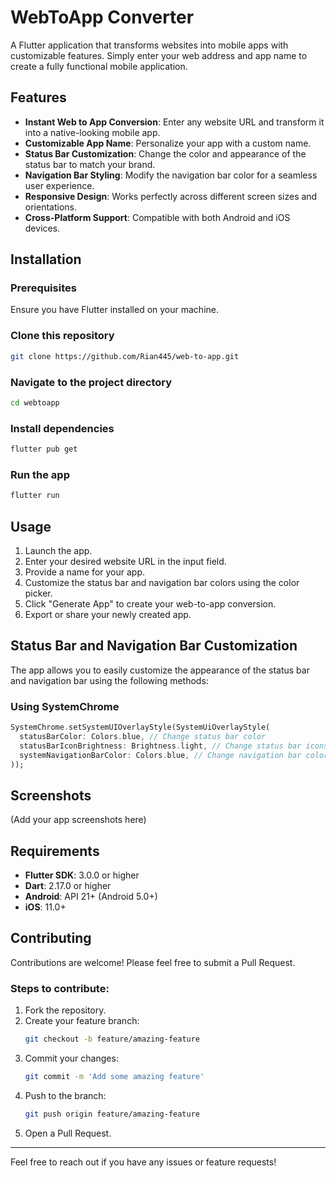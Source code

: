 # WebToApp Converter

A Flutter application that transforms websites into mobile apps with customizable features. Simply enter your web address and app name to create a fully functional mobile application.

## Features
- **Instant Web to App Conversion**: Enter any website URL and transform it into a native-looking mobile app.
- **Customizable App Name**: Personalize your app with a custom name.
- **Status Bar Customization**: Change the color and appearance of the status bar to match your brand.
- **Navigation Bar Styling**: Modify the navigation bar color for a seamless user experience.
- **Responsive Design**: Works perfectly across different screen sizes and orientations.
- **Cross-Platform Support**: Compatible with both Android and iOS devices.

## Installation

### Prerequisites
Ensure you have Flutter installed on your machine.

### Clone this repository
```sh
git clone https://github.com/Rian445/web-to-app.git
```

### Navigate to the project directory
```sh
cd webtoapp
```

### Install dependencies
```sh
flutter pub get
```

### Run the app
```sh
flutter run
```

## Usage
1. Launch the app.
2. Enter your desired website URL in the input field.
3. Provide a name for your app.
4. Customize the status bar and navigation bar colors using the color picker.
5. Click "Generate App" to create your web-to-app conversion.
6. Export or share your newly created app.

## Status Bar and Navigation Bar Customization
The app allows you to easily customize the appearance of the status bar and navigation bar using the following methods:

### Using SystemChrome
```dart
SystemChrome.setSystemUIOverlayStyle(SystemUiOverlayStyle(
  statusBarColor: Colors.blue, // Change status bar color
  statusBarIconBrightness: Brightness.light, // Change status bar icons color
  systemNavigationBarColor: Colors.blue, // Change navigation bar color
));
```

## Screenshots
(Add your app screenshots here)

## Requirements
- **Flutter SDK**: 3.0.0 or higher
- **Dart**: 2.17.0 or higher
- **Android**: API 21+ (Android 5.0+)
- **iOS**: 11.0+

## Contributing
Contributions are welcome! Please feel free to submit a Pull Request.

### Steps to contribute:
1. Fork the repository.
2. Create your feature branch:
   ```sh
   git checkout -b feature/amazing-feature
   ```
3. Commit your changes:
   ```sh
   git commit -m 'Add some amazing feature'
   ```
4. Push to the branch:
   ```sh
   git push origin feature/amazing-feature
   ```
5. Open a Pull Request.

---
Feel free to reach out if you have any issues or feature requests!

